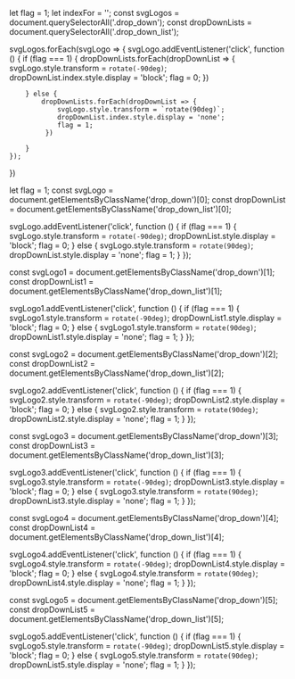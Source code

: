 <!-- Method 1 not worked -->
let flag = 1;
let indexFor = '';
const svgLogos = document.querySelectorAll('.drop_down');
const dropDownLists = document.querySelectorAll('.drop_down_list');

svgLogos.forEach(svgLogo => {
    svgLogo.addEventListener('click', function () {
        if (flag === 1) {
            dropDownLists.forEach(dropDownList => {
                svgLogo.style.transform = `rotate(-90deg)`;
                dropDownList.index.style.display = 'block';
                flag = 0;
             })

        } else {
            dropDownLists.forEach(dropDownList => {
                svgLogo.style.transform = `rotate(90deg)`;
                dropDownList.index.style.display = 'none';
                flag = 1;
             })
         
        }
    });

})
<!-- Method 2 separate event for every svg and tag -->


let flag = 1;
const svgLogo = document.getElementsByClassName('drop_down')[0];
const dropDownList = document.getElementsByClassName('drop_down_list')[0];

svgLogo.addEventListener('click', function () {
    if (flag === 1) {
        svgLogo.style.transform = `rotate(-90deg)`;
        dropDownList.style.display = 'block';
        flag = 0;
    } else {
        svgLogo.style.transform = `rotate(90deg)`;
        dropDownList.style.display = 'none';
        flag = 1;
    }
});

const svgLogo1 = document.getElementsByClassName('drop_down')[1];
const dropDownList1 = document.getElementsByClassName('drop_down_list')[1];

svgLogo1.addEventListener('click', function () {
    if (flag === 1) {
        svgLogo1.style.transform = `rotate(-90deg)`;
        dropDownList1.style.display = 'block';
        flag = 0;
    } else {
        svgLogo1.style.transform = `rotate(90deg)`;
        dropDownList1.style.display = 'none';
        flag = 1;
    }
});

const svgLogo2 = document.getElementsByClassName('drop_down')[2];
const dropDownList2 = document.getElementsByClassName('drop_down_list')[2];

svgLogo2.addEventListener('click', function () {
    if (flag === 1) {
        svgLogo2.style.transform = `rotate(-90deg)`;
        dropDownList2.style.display = 'block';
        flag = 0;
    } else {
        svgLogo2.style.transform = `rotate(90deg)`;
        dropDownList2.style.display = 'none';
        flag = 1;
    }
});


const svgLogo3 = document.getElementsByClassName('drop_down')[3];
const dropDownList3 = document.getElementsByClassName('drop_down_list')[3];

svgLogo3.addEventListener('click', function () {
    if (flag === 1) {
        svgLogo3.style.transform = `rotate(-90deg)`;
        dropDownList3.style.display = 'block';
        flag = 0;
    } else {
        svgLogo3.style.transform = `rotate(90deg)`;
        dropDownList3.style.display = 'none';
        flag = 1;
    }
});


const svgLogo4 = document.getElementsByClassName('drop_down')[4];
const dropDownList4 = document.getElementsByClassName('drop_down_list')[4];

svgLogo4.addEventListener('click', function () {
    if (flag === 1) {
        svgLogo4.style.transform = `rotate(-90deg)`;
        dropDownList4.style.display = 'block';
        flag = 0;
    } else {
        svgLogo4.style.transform = `rotate(90deg)`;
        dropDownList4.style.display = 'none';
        flag = 1;
    }
});


const svgLogo5 = document.getElementsByClassName('drop_down')[5];
const dropDownList5 = document.getElementsByClassName('drop_down_list')[5];

svgLogo5.addEventListener('click', function () {
    if (flag === 1) {
        svgLogo5.style.transform = `rotate(-90deg)`;
        dropDownList5.style.display = 'block';
        flag = 0;
    } else {
        svgLogo5.style.transform = `rotate(90deg)`;
        dropDownList5.style.display = 'none';
        flag = 1;
    }
});



